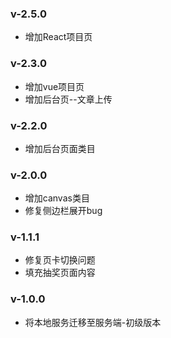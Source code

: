 ### v-2.5.0
- 增加React项目页

### v-2.3.0
- 增加vue项目页
- 增加后台页--文章上传

### v-2.2.0
- 增加后台页面类目

### v-2.0.0
- 增加canvas类目
- 修复侧边栏展开bug

### v-1.1.1
- 修复页卡切换问题
- 填充抽奖页面内容

### v-1.0.0
- 将本地服务迁移至服务端-初级版本
